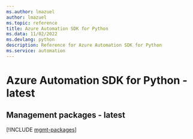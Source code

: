 ```yaml
---
ms.author: lmazuel
author: lmazuel
ms.topic: reference
title: Azure Automation SDK for Python
ms.data: 11/02/2022
ms.devlang: python
description: Reference for Azure Automation SDK for Python
ms.service: automation
---
```

# Azure Automation SDK for Python - latest

## Management packages - latest
[!INCLUDE [mgmt-packages](automation-mgmt-index.md)]